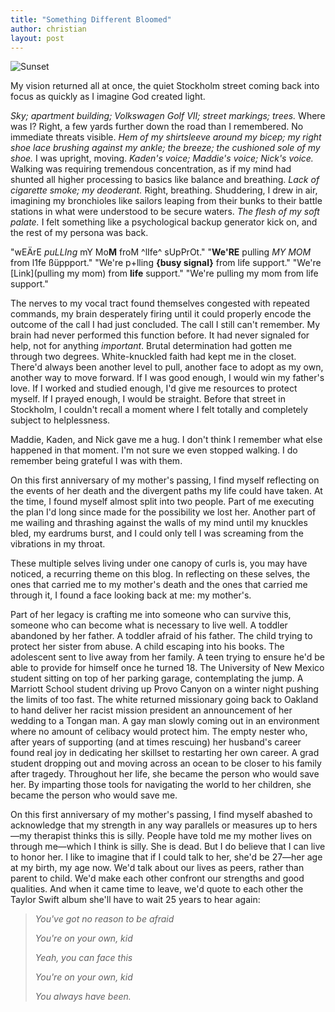 ```yaml
---
title: "Something Different Bloomed"
author: christian
layout: post
---
```


![Sunset](/assets/R1-00472-0026.JPEG)

My vision returned all at once, the quiet Stockholm street coming back into focus as quickly as I imagine God created light. 


_Sky; apartment building; Volkswagen Golf VII; street markings; trees._ Where was I? Right, a few yards further down the road than I remembered. No immediate threats visible. _Hem of my shirtsleeve around my bicep; my right shoe lace brushing against my ankle; the breeze; the cushioned sole of my shoe._ I was upright, moving. _Kaden's voice; Maddie's voice; Nick's voice._ Walking was requiring tremendous concentration, as if my mind had shunted all higher processing to basics like balance and breathing. _Lack of cigarette smoke; my deoderant._ Right, breathing. Shuddering, I drew in air, imagining my bronchioles like sailors leaping from their bunks to their battle stations in what were understood to be secure waters. _The flesh of my soft palate._ I felt something like a psychological backup generator kick on, and the rest of my persona was back.

"wEÄrE _puLLIng_ mY Mo**M** froM ^lIfe^ sUpPrOt." "**We'RE** pulling _MY MOM_ from l1fe ßüppport." "We're p+lling **{busy signal}** from life support." "We're [Link](pulling my mom) from **life** support." "We're pulling my mom from life support."

The nerves to my vocal tract found themselves congested with repeated commands, my brain desperately firing until it could properly encode the outcome of the call I had just concluded. The call I still can't remember. My brain had never performed this function before. It had never signaled for help, not for anything _important_. Brutal determination had gotten me through two degrees. White-knuckled faith had kept me in the closet. There'd always been another level to pull, another face to adopt as my own, another way to move forward. If I was good enough, I would win my father's love. If I worked and studied enough, I'd give me resources to protect myself. If I prayed enough, I would be straight. Before that street in Stockholm, I couldn't recall a moment where I felt totally and completely subject to helplessness.

Maddie, Kaden, and Nick gave me a hug. I don't think I remember what else happened in that moment. I'm not sure we even stopped walking. I do remember being grateful I was with them.

On this first anniversary of my mother's passing, I find myself reflecting on the events of her death and the divergent paths my life could have taken. At the time, I found myself almost split into two people. Part of me executing the plan I'd long since made for the possibility we lost her. Another part of me wailing and thrashing against the walls of my mind until my knuckles bled, my eardrums burst, and I could only tell I was screaming from the vibrations in my throat.

These multiple selves living under one canopy of curls is, you may have noticed, a recurring theme on this blog. In reflecting on these selves, the ones that carried me to my mother's death and the ones that carried me through it, I found a face looking back at me: my mother's. 

Part of her legacy is crafting me into someone who can survive this, someone who can become what is necessary to live well. A toddler abandoned by her father. A toddler afraid of his father. The child trying to protect her sister from abuse. A child escaping into his books. The adolescent sent to live away from her family. A teen trying to ensure he'd be able to provide for himself once he turned 18. The University of New Mexico student sitting on top of her parking garage, contemplating the jump. A Marriott School student driving up Provo Canyon on a winter night pushing the limits of too fast. The white returned missionary going back to Oakland to hand deliver her racist mission president an announcement of her wedding to a Tongan man. A gay man slowly coming out in an environment where no amount of celibacy would protect him. The empty nester who, after years of supporting (and at times rescuing) her husband's career found real joy in dedicating her skillset to restarting her own career. A grad student dropping out and moving across an ocean to be closer to his family after tragedy. Throughout her life, she became the person who would save her. By imparting those tools for navigating the world to her children, she became the person who would save me.

On this first anniversary of my mother's passing, I find myself abashed to acknowledge that my strength in any way parallels or measures up to hers—my therapist thinks this is silly. People have told me my mother lives on through me—which I think is silly. She is dead. But I do believe that I can live to honor her. I like to imagine that if I could talk to her, she'd be 27—her age at my birth, my age now. We'd talk about our lives as peers, rather than parent to child. We'd make each other confront our strengths and good qualities. And when it came time to leave, we'd quote to each other the Taylor Swift album she'll have to wait 25 years to hear again:

>_You've got no reason to be afraid_
>
>_You're on your own, kid_
>
>_Yeah, you can face this_
>
>_You're on your own, kid_
>
>_You always have been._

